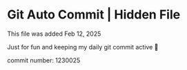# Git Auto Commit | Hidden File

This file was added Feb 12, 2025

Just for fun and keeping my daily git commit active 🤪

commit number: 1230025
